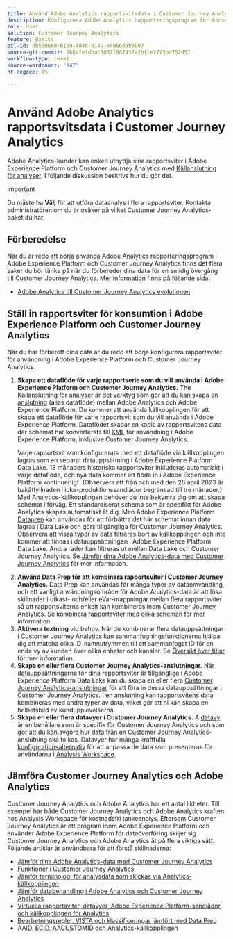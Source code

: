 ```yaml
---
title: Använd Adobe Analytics rapportsvitsdata i Customer Journey Analytics
description: Konfigurera Adobe Analytics rapporteringsprogram för konsumtion i Adobe Experience Platform och Customer Journey Analytics
role: User
solution: Customer Journey Analytics
feature: Basics
exl-id: db5506e0-6159-4d4b-8149-e4966dab9807
source-git-commit: 2b8afe1dbac5057f867437e2bfce27f3bd752d57
workflow-type: tm+mt
source-wordcount: '847'
ht-degree: 0%

---
```


# Använd Adobe Analytics rapportsvitsdata i Customer Journey Analytics

Adobe Analytics-kunder kan enkelt utnyttja sina rapportsviter i Adobe Experience Platform och Customer Journey Analytics med [Källanslutning för analyser](https://experienceleague.adobe.com/docs/experience-platform/sources/connectors/adobe-applications/analytics.html). I följande diskussion beskrivs hur du gör det.

>[!IMPORTANT]
>
>Du måste ha **Välj** för att utföra dataanalys i flera rapportsviter. Kontakta administratören om du är osäker på vilket Customer Journey Analytics-paket du har. &#x200B;

## Förberedelse

När du är redo att börja använda Adobe Analytics rapporteringsprogram i Adobe Experience Platform och Customer Journey Analytics finns det flera saker du bör tänka på när du förbereder dina data för en smidig övergång till Customer Journey Analytics. Mer information finns på följande sida:

* [Adobe Analytics till Customer Journey Analytics evolutionen](/help/getting-started/aa-to-cja.md)

## Ställ in rapportsviter för konsumtion i Adobe Experience Platform och Customer Journey Analytics

När du har förberett dina data är du redo att börja konfigurera rapportsviter för användning i Adobe Experience Platform och Customer Journey Analytics.

1. **Skapa ett dataflöde för varje rapportserie som du vill använda i Adobe Experience Platform och Customer Journey Analytics.** The [Källanslutning för analyser](https://experienceleague.adobe.com/docs/experience-platform/sources/connectors/adobe-applications/analytics.html) är det verktyg som gör att du kan [skapa en anslutning](/help/connections/create-connection.md) (alias dataflöde) mellan Adobe Analytics och Adobe Experience Platform. Du kommer att använda källkopplingen för att skapa ett dataflöde för varje rapportsvit som du vill använda i Adobe Experience Platform. Dataflödet skapar en kopia av rapportsvitens data där schemat har konverterats till  [XML](https://experienceleague.adobe.com/docs/platform-learn/tutorials/schemas/schemas-and-experience-data-model.html) för användning i Adobe Experience Platform, inklusive Customer Journey Analytics.<p>Varje rapportsvit som konfigurerats med ett dataflöde via källkopplingen lagras som en separat datauppsättning i Adobe Experience Platform Data Lake. 13 månaders historiska rapportsviter inkluderas automatiskt i varje dataflöde, och nya data kommer att flöda in i Adobe Experience Platform kontinuerligt. (Observera att från och med den 26 april 2023 är bakåtfyllnaden i icke-produktionssandlådor begränsad till tre månader.) Med Analytics-källkopplingen behöver du inte bekymra dig om att skapa schemat i förväg. Ett standardiserat schema som är specifikt för Adobe Analytics skapas automatiskt åt dig. Men Adobe Experience Platform [Dataprep](https://experienceleague.adobe.com/docs/experience-platform/data-prep/home.html) kan användas för att förbättra det här schemat innan data lagras i Data Lake och görs tillgängliga för Customer Journey Analytics. Observera att vissa typer av data filtreras bort av källkopplingen och inte kommer att finnas i datauppsättningen i Adobe Experience Platform Data Lake. Andra rader kan filtreras ut mellan Data Lake och Customer Journey Analytics. Se [Jämför dina Adobe Analytics-data med Customer Journey Analytics](/help/troubleshooting/compare.md) för mer information.
1. **Använd Data Prep för att kombinera rapportsviter i Customer Journey Analytics.** Data Prep kan användas för många typer av dataomvandling, och ett vanligt användningsområde för Adobe Analytics-data är att lösa skillnader i utkast- och/eller eVar-mappningar mellan flera rapportsviter så att rapportsviterna enkelt kan kombineras inom Customer Journey Analytics. Se [kombinera rapportsviter med olika scheman](/help/use-cases/aa-data/combine-report-suites.md) för mer information.
1. **Aktivera textning** vid behov. När du kombinerar flera datauppsättningar i Customer Journey Analytics kan sammanfogningsfunktionerna hjälpa dig att matcha olika ID-namnutrymmen till ett sammanfogat ID för en enda vy av kunden över olika enheter och kanaler. Se [Översikt över titlar](../../stitching/overview.md) för mer information.
1. **Skapa en eller flera Customer Journey Analytics-anslutningar.** När datauppsättningarna för dina rapportsviter är tillgängliga i Adobe Experience Platform Data Lake kan du skapa en eller flera [Customer Journey Analytics-anslutningar](/help/connections/overview.md) för att föra in dessa datauppsättningar i Customer Journey Analytics. I en anslutning kan rapportsvitens data kombineras med andra typer av data, vilket gör att ni kan skapa en helhetsbild av kundupplevelserna.
1. **Skapa en eller flera datavyer i Customer Journey Analytics.** A [datavy](/help/data-views/data-views.md) är en behållare som är specifik för Customer Journey Analytics och som gör att du kan avgöra hur data från en Customer Journey Analytics-anslutning ska tolkas. Datavyer har många kraftfulla [konfigurationsalternativ](/help/data-views/create-dataview.md) för att anpassa de data som presenteras för användarna i [Analysis Workspace](/help/analysis-workspace/home.md).

## Jämföra Customer Journey Analytics och Adobe Analytics

Customer Journey Analytics och Adobe Analytics har ett antal likheter. Till exempel har både Customer Journey Analytics och Adobe Analytics kraften hos Analysis Workspace för kostnadsfri tankeanalys. Eftersom Customer Journey Analytics är ett program inom Adobe Experience Platform och använder Adobe Experience Platform för dataöverföring skiljer sig Customer Journey Analytics och Adobe Analytics åt på flera viktiga sätt. Följande artiklar är användbara för att förstå skillnaderna:

* [Jämför dina Adobe Analytics-data med Customer Journey Analytics](/help/troubleshooting/compare.md)
* [Funktioner i Customer Journey Analytics](/help/getting-started/aa-vs-cja/cja-aa.md)
* [Jämför terminologi för analysdata som skickas via Analytics-källkopplingen](/help/getting-started/aa-vs-cja/terminology.md)
* [Jämför databehandling i Adobe Analytics och Customer Journey Analytics](/help/getting-started/aa-vs-cja/data-processing-comparisons.md)
* [Virtuella rapportsviter, datavyer, Adobe Experience Platform-sandlådor och källkopplingen för Analytics](/help/getting-started/aa-vs-cja/vrs-dataview-sandbox-adc.md)
* [Bearbetningsregler, VISTA och klassificeringar jämfört med Data Prep](/help/getting-started/aa-vs-cja/pr-vista-dataprep.md)
* [AAID, ECID, AACUSTOMID och Analytics-källkopplingen](/help/getting-started/aa-vs-cja/aaid-ecid-adc.md)
